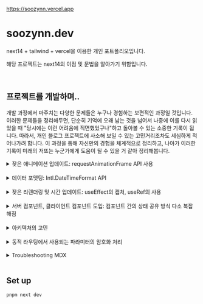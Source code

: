 https://soozynn.vercel.app

# soozynn.dev

next14 + tailwind + vercel을 이용한 개인 포트폴리오입니다.

해당 프로젝트는 next14의 이점 및 문법을 알아가기 위함입니다.

<br/>

## 프로젝트를 개발하며..

개발 과정에서 마주치는 다양한 문제들은 누구나 경험하는 보편적인 과정일 것입니다. 이러한 문제들을 정리해두면, 단순히 기억에 오래 남는 것을 넘어서 나중에 이를 다시 읽었을 때 "당시에는 이런 어려움에 직면했었구나"하고 돌아볼 수 있는 소중한 기록이 됩니다. 따라서, 개인 블로그 프로젝트에 사소해 보일 수 있는 고민거리조차도 세심하게 적어나가려 합니다. 이 과정을 통해 자신만의 경험을 체계적으로 정리하고, 나아가 이러한 기록이 미래의 저또는 누군가에게 도움이 될 수 있을 거 같아 정리해봅니다.

<details>
  <summary>잦은 애니메이션 업데이트: requestAnimationFrame API 사용</summary>
<br/>

> setInterval 타이머 지연 및 블로킹 현상 및 타이머 드리프트

- 처음에는 현지 시간이 업데이트 되는 로직을 setInterval과 setTimeout을 사용하여 자바스크립트로 개발하였다. setInterval은 타이머 드리프트 현상이 생각보다 꽤 길게 나타났고, setTimeout은 그보다는 빨랐지만, 시간이 업데이트 될 때에 맞추어 실시간으로 동작하지 않는 문제가 있었다.

  또한, setInterval 같은 경우 브라우저의 다른 탭 화면을 보거나 브라우저가 최소화되어 있을 때 계속 타이머가 돌아 콜백을 호출하기 때문에 시스템 리소스 낭비를 초래하고 불필요한 전력을 소모하게 만든다고 한다.

  반면 위 API는 페이지가 비활성화 된 상태면 페이지 화면 그리기 작업도 브라우저에 의해 일시 중지됨으로 CPU 리소스나 배터리 수명을 낭비하지 않게 된다고 한다. 이 밖에도 Animation frames 큐에서 처리되기 때문에 실행이 뒤쳐지거나 하는 현상을 감소시킬 수 있다. 마이크로 태스크 큐, 매크로 태스크 큐에서는 알고있었지만, 애니메이션 프레임 큐에 대해서는 이번 기회에 더 공부해볼 수 있었다.

  useEffect내에서 requestAnimationFrame를 등록해주어 시간이 업데이트 될 때마다 브라우저가 리페인트 할 때에 맞춰 시간을 업데이트 해줌으로써 타이머 드리프트 문제를 해결했다.
  해당 API에 대해 잘 정리해둔 블로그가 있어 다시보기용으로 [링크](https://inpa.tistory.com/entry/%F0%9F%8C%90-requestAnimationFrame-%EA%B0%80%EC%9D%B4%EB%93%9C)를 첨부해둔다.
  </details>

<br/>

<details>
  <summary>데이터 포맷팅: Intl.DateTimeFormat API</summary>
<br/>

- 메서드를 사용하기 전에 mdn을 통해서 업데이트된 내역이 있는지 한번씩 확인하면서 작업을 하는 편인데, 시간 포맷팅이 필요할 때 자주 사용하였던 toLocaleTimeString()은 현지화 문자열의 대규모 데이터베이스에서 검색을 수행해야하기에 잠재적으로 비효율적이라고 문서에 적혀있었다. 동일한 인수로 메서드가 여러 번 호출되는 경우 개체를 만들고 Intl.DateTimeFormat API 사용을 권장하고 있어 서울의 현지 시간을 포맷팅할 때 이 API를 사용하였다.
</details>

<br/>

<details>
  <summary>잦은 리렌더링 및 시간 업데이트: useEffect의 캡처, useRef의 사용</summary>
<br/>

- useEffect의 디펜던시를 빈 배열로 주었을 때, 내부의 상태 로직이 아무리 재실행되고 업데이트 되어도 useEffect의 캡처에 의해 상태 로직들은 다 처음 값을 기준으로 동작하고 있었다. 시간 업데이트 로직에서 이를 해결해주기 위해 리렌더링에 영향을 주지 않으면서 업데이트 되기전의 시간의 값을 기억하기 위해 useRef를 사용하여 컨트롤 해주었다.

  1년 이상 Vue3만 사용하다 보니, Vue의 라이프사이클과 동작 방식에 익숙해졌었는데 해당 로직을 작성하면서, 조금 잊어버렸던 React의 동작 방식과 문법을 다시 떠올렸다..

</details>

<br/>

<details>
  <summary>서버 컴포넌트, 클라이언트 컴포넌트 도입: 컴포넌트 간의 상태 공유 방식 다소 복잡해짐</summary>
<br/>

- 이전에 React를 사용했을 때에는 상태 끌어올리기 또는 props drilling이 너무 복잡해질 경우 전역 상태로 관리하였는데, next14로 개발을 하다보니 서버 컴포넌트에서는 상태를 관리할 수 없어 작업하는데에 까다로운 부분이 많았다.

  서버 컵포넌트를 처음 사용해보면서 느낀 것은 아직 더 나은 패턴에 대해 익숙치 않아서도 있겠지만, 상태 관리에 대해 좀 더 세밀한 패턴과 전략이 필요해진 듯 하다. 또 프로젝트 특성에 따라 조금 다르겠지만 서버 컴포넌트의 장점을 살려 클라이언트 컴포넌트를 최대한으로 쪼개서 최하단에서 관리하는 패턴이 번들 크기 축소 및 컴포넌트의 재사용성이나 설계, 구조, 성능 측면에서 볼 때는 좋은 장점일 거 같다. 확실히 프레임워크라 그런지 리액트가 가진 확장성의 장점을 살려 규격을 잡아준다는 느낌이 들었다. 프레임워크인 Vue3를 사용했을 때의 느낌과 조금 흡사한 느낌을 받았다.<br/>

  다만 props를 주고받을 때 서버 컴포넌트에서 -> 클라이언트 컴포넌트 흐름으로 전달해야한다는 점, 또 클라이언트 컴포넌트 내에서만 react hook 사용이 가능하다는 점이 작업하는데에 다소 까다롭다. 해당 부분은 많은 작업을 해보면서 패턴을 터득해야할 듯 하다.<br/>

  좀 더 자세한 예시로, 항목 목록이 있고 사용자가 선택한 항목(있는 경우)에 대한 데이터를 가져오고 표시한다고 가정할 때, 일반적으로 목록(클라이언트) 구성 요소를 생성하고 useState예를 들어 반응을 사용하여 구성 요소 상태에서 사용자가 선택한 항목(있는 경우)을 추적한다고 해보자. 이 때 서버로 다시 돌아갈 방법이 없다는 점이 작업하면서 가장 골머리를 앓았던 부분이다. 이를 피해가는 방법들이 있긴한거같지만 좋은 아키텍처인지는 모르겠다. 클라이언트 구성 요소가 서버 구성 요소 내에 중첩될 수 있지만 그 반대의 경우는 불가능하므로 클라이언트에서 선택한 항목에 대한 정보를 서버 구성 요소로 전달할 수 없다는 점의 제약이 작업할 때 은근히 까다롭다.

</details>

<br/>

<details>
  <summary>아키텍처의 고민</summary>
<br/>

- next14를 처음 사용해보면서 서버 컴포넌트 그리고 SSG의 장점을 살리기 위해서 페이지별 page.tsx는 서버 컴포넌트 구조(토큰이 포함된 API 데이터 페칭 이점 가져가기)로 가져가고 최대한 작은 단위로 쪼개서 클라이언트 컴포넌트는 하단으로 가져가는 것이 좋다고 생각하였는데 구조를 짜면서 또, 클라이언트 사이드의 상태 관리에 따라 이런 이상적인 구조로 가져가기가 쉽지 않다고 생각이 들었다. 동적인 인터랙션이 많이 필요한 프로젝트가 아니기 때문에 최대한 SSG의 장점을 살린 위 구조로 잡아가보려고 한다.
</details>
<br/>

<details>
  <summary>동적 라우팅에서 사용되는 파라미터의 암호화 처리</summary>
<br/>

- RSC를 사용하면서도 느낀 것이 API 호출 시 토큰이나 보안적으로 취약한 부분을 굉장히 강화한 새로운 패러다임이라고 생각이 들었는데, 동적 라우팅에서 파라미터를 자동으로 암호화 처리해주는 기능도 동일하게 느껴졌다. 이전에 Vue3의 프로젝트를 진행할 때에도 파라미터 또는 쿼리로 넘겨주는 값이 암호화 처리가 되어있지 않아 보안에 약점이 있어 직접 암호화를 구현하고 디코딩했어야했는데 next에서는 자체적으로 잡아주는 점이 편하게 느껴졌다.
</details>
<br/>

<details>
  <summary>Troubleshooting MDX</summary>
<br/>

- 마크다운 게시물 렌더링을 MDX를 통해 설정하였다.
  [공식문서 링크](https://github.com/hashicorp/next-mdx-remote)
  <br/>
  Expected a closing tag for `<br>` (29:78-29:82) before the end of `paragraph`

  - **첫째, React는 원래 DOM의 복사본을 만들고 이를 가상 DOM이라 일컫는다. 가상 DOM의 각 노드는 요소를 나타낸다.**

  사용 중 문제가 있었는데, 위의 예시처럼 내가 작성했던 블로그에서 형식에 맞지 않게 작성한 글들이 많아서 mdx 컴파일링 단계에서 에러가 발생하게 되는 컨텐츠들이 있었다.
    </details>
    <br/>

## Set up

```sh
pnpm next dev
```
